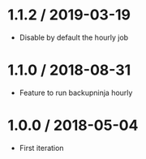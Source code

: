 
1.1.2 / 2019-03-19
==================

  * Disable by default the hourly job

1.1.0 / 2018-08-31
==================

  * Feature to run backupninja hourly

1.0.0 / 2018-05-04
===================

  * First iteration

